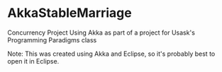 # AkkaStableMarriage
Concurrency Project Using Akka as part of a project for Usask's Programming Paradigms class

Note: This was created using Akka and Eclipse, so it's probably best to open it in Eclipse.
